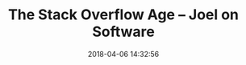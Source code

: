 ---
date: 2018-04-06 14:32:56
link:
  source: pocket
  source_url: https://getpocket.com
  text: "The Stack Overflow Age \u2013 Joel on Software"
  url: https://www.joelonsoftware.com/2018/04/06/the-stack-overflow-age/
slug: the-stack-overflow-age-joel-on-software
source: pocket
title: "The Stack Overflow Age \u2013 Joel on Software"
---